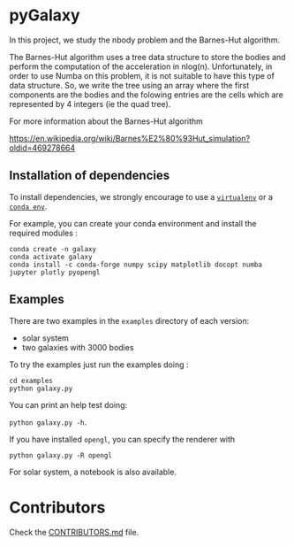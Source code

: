 # pyGalaxy

In this project, we study the nbody problem and the Barnes-Hut algorithm.

The Barnes-Hut algorithm uses a tree data structure to store the bodies and perform the computation of the acceleration in nlog(n). Unfortunately, in order to use Numba on this problem, it is not suitable to have this type of data structure. So, we write the tree using an array where the first components are the bodies and the folowing entries are the cells which are represented by 4 integers (ie the quad tree).

For more information about the Barnes-Hut algorithm

https://en.wikipedia.org/wiki/Barnes%E2%80%93Hut_simulation?oldid=469278664

## Installation of dependencies

To install dependencies, we strongly encourage to use a [`virtualenv`](https://virtualenv.pypa.io/en/latest/) or a [`conda env`](https://conda.io/docs/user-guide/tasks/manage-environments.html). 

For example, you can create your conda environment and install the required modules :

```
conda create -n galaxy 
conda activate galaxy
conda install -c conda-forge numpy scipy matplotlib docopt numba jupyter plotly pyopengl
```

## Examples

There are two examples in the `examples` directory of each version:

- solar system 
- two galaxies with 3000 bodies

To try the examples just run the examples doing : 

```
cd examples
python galaxy.py
```

You can print an help test doing:

`python galaxy.py -h`. 

If you have installed `opengl`, you can specify the renderer with

`python galaxy.py -R opengl`

For solar system, a notebook is also available.


# Contributors
Check the [CONTRIBUTORS.md](CONTRIBUTORS.md) file.
